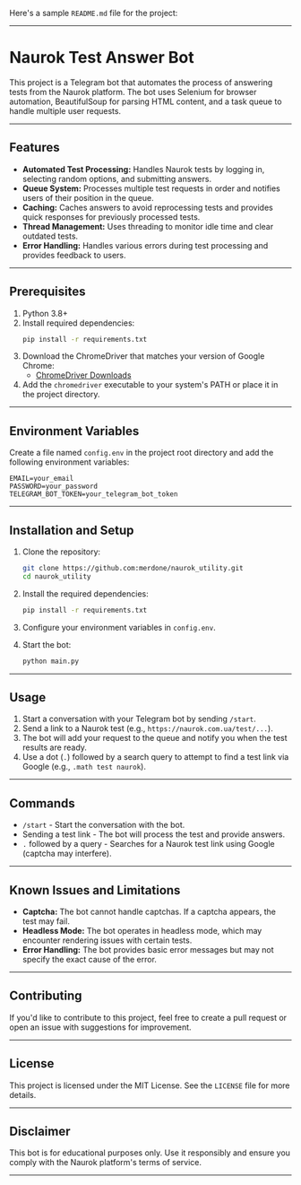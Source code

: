 Here's a sample `README.md` file for the project:

---

# Naurok Test Answer Bot

This project is a Telegram bot that automates the process of answering tests from the Naurok platform. The bot uses Selenium for browser automation, BeautifulSoup for parsing HTML content, and a task queue to handle multiple user requests.

---

## Features

- **Automated Test Processing:** Handles Naurok tests by logging in, selecting random options, and submitting answers.
- **Queue System:** Processes multiple test requests in order and notifies users of their position in the queue.
- **Caching:** Caches answers to avoid reprocessing tests and provides quick responses for previously processed tests.
- **Thread Management:** Uses threading to monitor idle time and clear outdated tests.
- **Error Handling:** Handles various errors during test processing and provides feedback to users.

---

## Prerequisites

1. Python 3.8+
2. Install required dependencies:
   ```bash
   pip install -r requirements.txt
   ```
3. Download the ChromeDriver that matches your version of Google Chrome:
   - [ChromeDriver Downloads](https://chromedriver.chromium.org/downloads)
4. Add the `chromedriver` executable to your system's PATH or place it in the project directory.

---

## Environment Variables

Create a file named `config.env` in the project root directory and add the following environment variables:

```env
EMAIL=your_email
PASSWORD=your_password
TELEGRAM_BOT_TOKEN=your_telegram_bot_token
```

---

## Installation and Setup

1. Clone the repository:
   ```bash
   git clone https://github.com:merdone/naurok_utility.git
   cd naurok_utility
   ```

2. Install the required dependencies:
   ```bash
   pip install -r requirements.txt
   ```

3. Configure your environment variables in `config.env`.

4. Start the bot:
   ```bash
   python main.py
   ```

---

## Usage

1. Start a conversation with your Telegram bot by sending `/start`.
2. Send a link to a Naurok test (e.g., `https://naurok.com.ua/test/...`).
3. The bot will add your request to the queue and notify you when the test results are ready.
4. Use a dot (`.`) followed by a search query to attempt to find a test link via Google (e.g., `.math test naurok`).

---

## Commands

- `/start` - Start the conversation with the bot.
- Sending a test link - The bot will process the test and provide answers.
- `.` followed by a query - Searches for a Naurok test link using Google (captcha may interfere).

---

## Known Issues and Limitations

- **Captcha:** The bot cannot handle captchas. If a captcha appears, the test may fail.
- **Headless Mode:** The bot operates in headless mode, which may encounter rendering issues with certain tests.
- **Error Handling:** The bot provides basic error messages but may not specify the exact cause of the error.

---

## Contributing

If you'd like to contribute to this project, feel free to create a pull request or open an issue with suggestions for improvement.

---

## License

This project is licensed under the MIT License. See the `LICENSE` file for more details.

---

## Disclaimer

This bot is for educational purposes only. Use it responsibly and ensure you comply with the Naurok platform's terms of service.

---

